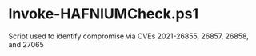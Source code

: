 # Invoke-HAFNIUMCheck.ps1
Script used to identify compromise via CVEs 2021-26855, 26857, 26858, and 27065
